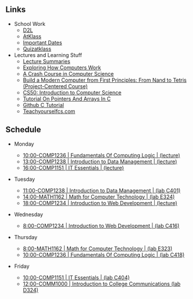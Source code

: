 ## Links
- School Work
  - [D2L](https://learn.georgebrown.ca)
  - [AtKlass](https://app.atklass.com)
  - [Important Dates](https://www.georgebrown.ca/current-students/important-dates?term=27246&category=131)
  - [Quizatklass](https://app.quizatclass.com)
- Lectures and Learning Stuff
    - [Lecture Summaries](comp1238.md)
    - [Exploring How Computers Work](https://youtu.be/QZwneRb-zqA)
    - [A Crash Course in Computer Science](https://www.youtube.com/playlist?list=PL8dPuuaLjXtNlUrzyH5r6jN9ulIgZBpdo)
    - [Build a Modern Computer from First Principles: From Nand to Tetris (Project-Centered Course)](https://www.coursera.org/learn/build-a-computer)
    - [CS50: Introduction to Computer Science ](https://online-learning.harvard.edu/course/cs50-introduction-computer-science)
    - [Tutorial On Pointers And Arrays In C](https://github.com/jflaherty/ptrtut13)
    - [Github C Tutorial](https://github.com/practical-tutorials/project-based-learning#cc)
    - [Teachyourselfcs.com](https://teachyourselfcs.com/)
  
## Schedule
- Monday
  - [10:00-COMP1236 | Fundamentals Of Computing Logic | (lecture)](https://learn.georgebrown.ca/d2l/home/337951)
  - [13:00-COMP1238 | Introduction to Data Management | (lecture)](https://learn.georgebrown.ca/d2l/home/334969)
  - [16:00-COMP1151 | IT Essentials | (lecture)](https://learn.georgebrown.ca/d2l/home/335096)
- Tuesday
  - [11:00-COMP1238 | Introduction to Data Management | (lab C401)](https://learn.georgebrown.ca/d2l/home/334969)
  - [14:00-MATH1162 | Math for Computer Technology | (lab E324)](https://learn.georgebrown.ca/d2l/home/319863)
  - [18:00-COMP1234 | Introduction to Web Development | (lecture)](https://learn.georgebrown.ca/d2l/home/342908)
  
- Wednesday
  - [8:00-COMP1234 | Introduction to Web Development | (lab C416)](https://learn.georgebrown.ca/d2l/home/342908)
    
- Thursday
  - [8:00-MATH1162 | Math for Computer Technology | (lab E323)](https://learn.georgebrown.ca/d2l/home/319863)
  - [10:00-COMP1236 | Fundamentals Of Computing Logic | (lab C418)](https://learn.georgebrown.ca/d2l/home/337951)
  
- Friday
  - [10:00-COMP1151 | IT Essentials | (lab C404)](https://learn.georgebrown.ca/d2l/home/335096)
  - [12:00-COMM1000 | Introduction to College Communications (lab D324)](https://learn.georgebrown.ca/d2l/home/315722)
